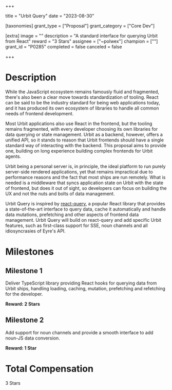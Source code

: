 +++

title = "Urbit Query"
date = "2023-08-30"

[taxonomies]
grant_type = ["Proposal"]
grant_category = ["Core Dev"]

[extra]
image = ""
description = "A standard interface for querying Urbit from React"
reward = "3 Stars"
assignee = ["~polwex"]
champion = [""]
grant_id = "P0285"
completed = false
canceled = false

+++

# Description
While the JavaScript ecosystem remains famously fluid and fragmented, there's also been a clear move towards standardization of tooling. React can be said to be the industry standard for being web applications today, and it has produced its own ecosystem of libraries to handle all common needs of frontend development.



Most Urbit applications also use React in the frontend, but the tooling remains fragmented, with every developer choosing its own libraries for data querying or state management. Urbit as a backend, however, offers a unified API, so it stands to reason that Urbit frontends should have a single standard way of interacting with the backend. This proposal aims to provide one, building on long experience building complex frontends for Urbit agents.



Urbit being a personal server is, in principle, the ideal platform to run purely server-side rendered applications, yet that remains impractical due to performance reasons and the fact that most ships are run remotely. What is needed is a middleware that syncs application state on Urbit with the state of frontend, but does it out of sight, so developers can focus on building the UX and not the nuts and bolts of data management.



Urbit Query is inspired by [react-query](https://github.com/TanStack/query), a popular React library that provides a state-of-the-art interface to query data, cache it automatically and handle data mutations, prefetching and other aspects of frontend data management. Urbit Query will build on react-query and add specific Urbit features, such as first-class support for SSE, noun channels and all idiosyncrasies of Eyre's API.



# Milestones

## Milestone 1

Deliver TypeScript library providing React hooks for querying data from Urbit ships, handling loading, caching, mutation, prefetching and refetching for the developer.

**Reward: 2 Stars**

## Milestone 2

Add support for noun channels and provide a smooth interface to add noun-JS data conversion.

**Reward: 1 Star**


# Total Compensation

3 Stars
